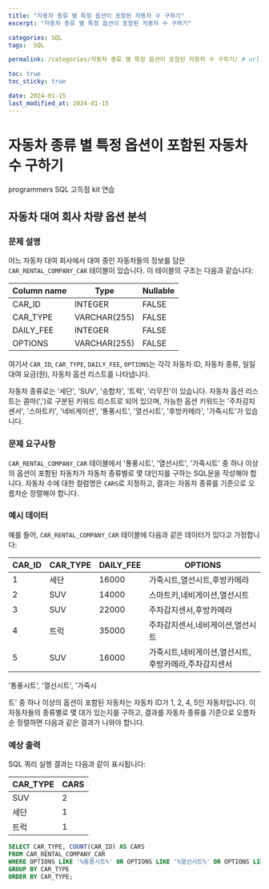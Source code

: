 ```yaml
---
title: "자동차 종류 별 특정 옵션이 포함된 자동차 수 구하기"
excerpt: "자동차 종류 별 특정 옵션이 포함된 자동차 수 구하기"

categories: SQL
tags:  SQL

permalink: /categories/자동차 종류 별 특정 옵션이 포함된 자동차 수 구하기/ # url

toc: true
toc_sticky: true

date: 2024-01-15
last_modified_at: 2024-01-15
---
```


# 자동차 종류 별 특정 옵션이 포함된 자동차 수 구하기

programmers SQL 고득점 kit 연습

## 자동차 대여 회사 차량 옵션 분석

### 문제 설명
어느 자동차 대여 회사에서 대여 중인 자동차들의 정보를 담은 `CAR_RENTAL_COMPANY_CAR` 테이블이 있습니다. 이 테이블의 구조는 다음과 같습니다:

| Column name | Type          | Nullable |
|-------------|---------------|----------|
| CAR_ID      | INTEGER       | FALSE    |
| CAR_TYPE    | VARCHAR(255)  | FALSE    |
| DAILY_FEE   | INTEGER       | FALSE    |
| OPTIONS     | VARCHAR(255)  | FALSE    |

여기서 `CAR_ID`, `CAR_TYPE`, `DAILY_FEE`, `OPTIONS`는 각각 자동차 ID, 자동차 종류, 일일 대여 요금(원), 자동차 옵션 리스트를 나타냅니다.

자동차 종류로는 '세단', 'SUV', '승합차', '트럭', '리무진'이 있습니다. 자동차 옵션 리스트는 콤마(',')로 구분된 키워드 리스트로 되어 있으며, 가능한 옵션 키워드는 '주차감지센서', '스마트키', '네비게이션', '통풍시트', '열선시트', '후방카메라', '가죽시트'가 있습니다.

### 문제 요구사항
`CAR_RENTAL_COMPANY_CAR` 테이블에서 '통풍시트', '열선시트', '가죽시트' 중 하나 이상의 옵션이 포함된 자동차가 자동차 종류별로 몇 대인지를 구하는 SQL문을 작성해야 합니다. 자동차 수에 대한 컬럼명은 `CARS`로 지정하고, 결과는 자동차 종류를 기준으로 오름차순 정렬해야 합니다.

### 예시 데이터
예를 들어, `CAR_RENTAL_COMPANY_CAR` 테이블에 다음과 같은 데이터가 있다고 가정합니다:

| CAR_ID | CAR_TYPE | DAILY_FEE | OPTIONS                          |
|--------|----------|-----------|----------------------------------|
| 1      | 세단     | 16000     | 가죽시트,열선시트,후방카메라      |
| 2      | SUV      | 14000     | 스마트키,네비게이션,열선시트      |
| 3      | SUV      | 22000     | 주차감지센서,후방카메라           |
| 4      | 트럭     | 35000     | 주차감지센서,네비게이션,열선시트  |
| 5      | SUV      | 16000     | 가죽시트,네비게이션,열선시트,후방카메라,주차감지센서 |

'통풍시트', '열선시트', '가죽시

트' 중 하나 이상의 옵션이 포함된 자동차는 자동차 ID가 1, 2, 4, 5인 자동차입니다. 이 자동차들의 종류별로 몇 대가 있는지를 구하고, 결과를 자동차 종류를 기준으로 오름차순 정렬하면 다음과 같은 결과가 나와야 합니다.

### 예상 출력
SQL 쿼리 실행 결과는 다음과 같이 표시됩니다:

| CAR_TYPE | CARS |
|----------|------|
| SUV      | 2    |
| 세단     | 1    |
| 트럭     | 1    |

```sql
SELECT CAR_TYPE, COUNT(CAR_ID) AS CARS
FROM CAR_RENTAL_COMPANY_CAR
WHERE OPTIONS LIKE '%통풍시트%' OR OPTIONS LIKE '%열선시트%' OR OPTIONS LIKE '%가죽시트%'
GROUP BY CAR_TYPE
ORDER BY CAR_TYPE;
```
